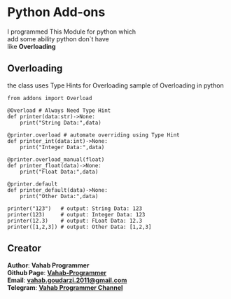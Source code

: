 # Python Add-ons
I programmed This Module for python which<br>
add some ability python don`t have<br>
like **Overloading**
## Overloading
the class uses Type Hints for Overloading
sample of Overloading in python

    from addons import Overload

    @Overload # Always Need Type Hint
    def printer(data:str)->None:
        print("String Data:",data)

    @printer.overload # automate overriding using Type Hint
    def printer_int(data:int)->None:
        print("Integer Data:",data)

    @printer.overload_manual(float)
    def printer_float(data)->None:
        print("Float Data:",data)

    @printer.default
    def printer_default(data)->None:
        print("Other Data:",data)

    printer("123")   # output: String Data: 123
    printer(123)     # output: Integer Data: 123
    printer(12.3)    # output: FLoat Data: 12.3
    printer([1,2,3]) # output: Other Data: [1,2,3]
## Creator
**Author**: **Vahab Programmer**<br>
**Github Page**: **[Vahab-Programmer](https://github.com/Vahab-Programmer)**<br>
**Email**: **vahab.goudarzi.2011@gmail.com**<br>
**Telegram**: **[Vahab Programmer Channel](https://t.me/VPPchl)**<br>